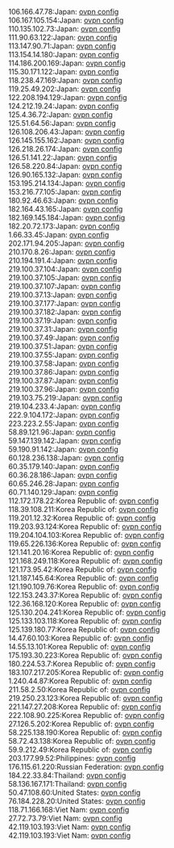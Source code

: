 106.166.47.78:Japan: [ovpn config](vpn/106_166_47_78.ovpn)  
106.167.105.154:Japan: [ovpn config](vpn/106_167_105_154.ovpn)  
110.135.102.73:Japan: [ovpn config](vpn/110_135_102_73.ovpn)  
111.90.63.122:Japan: [ovpn config](vpn/111_90_63_122.ovpn)  
113.147.90.71:Japan: [ovpn config](vpn/113_147_90_71.ovpn)  
113.154.14.180:Japan: [ovpn config](vpn/113_154_14_180.ovpn)  
114.186.200.169:Japan: [ovpn config](vpn/114_186_200_169.ovpn)  
115.30.171.122:Japan: [ovpn config](vpn/115_30_171_122.ovpn)  
118.238.47.169:Japan: [ovpn config](vpn/118_238_47_169.ovpn)  
119.25.49.202:Japan: [ovpn config](vpn/119_25_49_202.ovpn)  
122.208.194.129:Japan: [ovpn config](vpn/122_208_194_129.ovpn)  
124.212.19.24:Japan: [ovpn config](vpn/124_212_19_24.ovpn)  
125.4.36.72:Japan: [ovpn config](vpn/125_4_36_72.ovpn)  
125.51.64.56:Japan: [ovpn config](vpn/125_51_64_56.ovpn)  
126.108.206.43:Japan: [ovpn config](vpn/126_108_206_43.ovpn)  
126.145.155.162:Japan: [ovpn config](vpn/126_145_155_162.ovpn)  
126.218.26.174:Japan: [ovpn config](vpn/126_218_26_174.ovpn)  
126.51.141.22:Japan: [ovpn config](vpn/126_51_141_22.ovpn)  
126.58.220.84:Japan: [ovpn config](vpn/126_58_220_84.ovpn)  
126.90.165.132:Japan: [ovpn config](vpn/126_90_165_132.ovpn)  
153.195.214.134:Japan: [ovpn config](vpn/153_195_214_134.ovpn)  
153.216.77.105:Japan: [ovpn config](vpn/153_216_77_105.ovpn)  
180.92.46.63:Japan: [ovpn config](vpn/180_92_46_63.ovpn)  
182.164.43.165:Japan: [ovpn config](vpn/182_164_43_165.ovpn)  
182.169.145.184:Japan: [ovpn config](vpn/182_169_145_184.ovpn)  
182.20.72.173:Japan: [ovpn config](vpn/182_20_72_173.ovpn)  
1.66.33.45:Japan: [ovpn config](vpn/1_66_33_45.ovpn)  
202.171.94.205:Japan: [ovpn config](vpn/202_171_94_205.ovpn)  
210.170.8.26:Japan: [ovpn config](vpn/210_170_8_26.ovpn)  
210.194.191.4:Japan: [ovpn config](vpn/210_194_191_4.ovpn)  
219.100.37.104:Japan: [ovpn config](vpn/219_100_37_104.ovpn)  
219.100.37.105:Japan: [ovpn config](vpn/219_100_37_105.ovpn)  
219.100.37.107:Japan: [ovpn config](vpn/219_100_37_107.ovpn)  
219.100.37.13:Japan: [ovpn config](vpn/219_100_37_13.ovpn)  
219.100.37.177:Japan: [ovpn config](vpn/219_100_37_177.ovpn)  
219.100.37.182:Japan: [ovpn config](vpn/219_100_37_182.ovpn)  
219.100.37.19:Japan: [ovpn config](vpn/219_100_37_19.ovpn)  
219.100.37.31:Japan: [ovpn config](vpn/219_100_37_31.ovpn)  
219.100.37.49:Japan: [ovpn config](vpn/219_100_37_49.ovpn)  
219.100.37.51:Japan: [ovpn config](vpn/219_100_37_51.ovpn)  
219.100.37.55:Japan: [ovpn config](vpn/219_100_37_55.ovpn)  
219.100.37.58:Japan: [ovpn config](vpn/219_100_37_58.ovpn)  
219.100.37.86:Japan: [ovpn config](vpn/219_100_37_86.ovpn)  
219.100.37.87:Japan: [ovpn config](vpn/219_100_37_87.ovpn)  
219.100.37.96:Japan: [ovpn config](vpn/219_100_37_96.ovpn)  
219.103.75.219:Japan: [ovpn config](vpn/219_103_75_219.ovpn)  
219.104.233.4:Japan: [ovpn config](vpn/219_104_233_4.ovpn)  
222.9.104.172:Japan: [ovpn config](vpn/222_9_104_172.ovpn)  
223.223.2.55:Japan: [ovpn config](vpn/223_223_2_55.ovpn)  
58.89.121.96:Japan: [ovpn config](vpn/58_89_121_96.ovpn)  
59.147.139.142:Japan: [ovpn config](vpn/59_147_139_142.ovpn)  
59.190.91.142:Japan: [ovpn config](vpn/59_190_91_142.ovpn)  
60.128.236.138:Japan: [ovpn config](vpn/60_128_236_138.ovpn)  
60.35.179.140:Japan: [ovpn config](vpn/60_35_179_140.ovpn)  
60.36.28.186:Japan: [ovpn config](vpn/60_36_28_186.ovpn)  
60.65.246.28:Japan: [ovpn config](vpn/60_65_246_28.ovpn)  
60.71.140.129:Japan: [ovpn config](vpn/60_71_140_129.ovpn)  
112.172.178.22:Korea Republic of: [ovpn config](vpn/112_172_178_22.ovpn)  
118.39.108.211:Korea Republic of: [ovpn config](vpn/118_39_108_211.ovpn)  
119.201.12.32:Korea Republic of: [ovpn config](vpn/119_201_12_32.ovpn)  
119.203.93.124:Korea Republic of: [ovpn config](vpn/119_203_93_124.ovpn)  
119.204.104.103:Korea Republic of: [ovpn config](vpn/119_204_104_103.ovpn)  
119.65.226.136:Korea Republic of: [ovpn config](vpn/119_65_226_136.ovpn)  
121.141.20.16:Korea Republic of: [ovpn config](vpn/121_141_20_16.ovpn)  
121.168.249.118:Korea Republic of: [ovpn config](vpn/121_168_249_118.ovpn)  
121.173.95.42:Korea Republic of: [ovpn config](vpn/121_173_95_42.ovpn)  
121.187.145.64:Korea Republic of: [ovpn config](vpn/121_187_145_64.ovpn)  
121.190.109.76:Korea Republic of: [ovpn config](vpn/121_190_109_76.ovpn)  
122.153.243.37:Korea Republic of: [ovpn config](vpn/122_153_243_37.ovpn)  
122.36.168.120:Korea Republic of: [ovpn config](vpn/122_36_168_120.ovpn)  
125.130.204.241:Korea Republic of: [ovpn config](vpn/125_130_204_241.ovpn)  
125.133.103.118:Korea Republic of: [ovpn config](vpn/125_133_103_118.ovpn)  
125.139.180.77:Korea Republic of: [ovpn config](vpn/125_139_180_77.ovpn)  
14.47.60.103:Korea Republic of: [ovpn config](vpn/14_47_60_103.ovpn)  
14.55.13.101:Korea Republic of: [ovpn config](vpn/14_55_13_101.ovpn)  
175.193.30.223:Korea Republic of: [ovpn config](vpn/175_193_30_223.ovpn)  
180.224.53.7:Korea Republic of: [ovpn config](vpn/180_224_53_7.ovpn)  
183.107.217.205:Korea Republic of: [ovpn config](vpn/183_107_217_205.ovpn)  
1.240.44.87:Korea Republic of: [ovpn config](vpn/1_240_44_87.ovpn)  
211.58.2.50:Korea Republic of: [ovpn config](vpn/211_58_2_50.ovpn)  
219.250.23.123:Korea Republic of: [ovpn config](vpn/219_250_23_123.ovpn)  
221.147.27.208:Korea Republic of: [ovpn config](vpn/221_147_27_208.ovpn)  
222.108.90.225:Korea Republic of: [ovpn config](vpn/222_108_90_225.ovpn)  
27.126.5.202:Korea Republic of: [ovpn config](vpn/27_126_5_202.ovpn)  
58.225.138.190:Korea Republic of: [ovpn config](vpn/58_225_138_190.ovpn)  
58.72.43.138:Korea Republic of: [ovpn config](vpn/58_72_43_138.ovpn)  
59.9.212.49:Korea Republic of: [ovpn config](vpn/59_9_212_49.ovpn)  
203.177.99.52:Philippines: [ovpn config](vpn/203_177_99_52.ovpn)  
176.115.61.220:Russian Federation: [ovpn config](vpn/176_115_61_220.ovpn)  
184.22.33.84:Thailand: [ovpn config](vpn/184_22_33_84.ovpn)  
58.136.167.171:Thailand: [ovpn config](vpn/58_136_167_171.ovpn)  
50.47.108.60:United States: [ovpn config](vpn/50_47_108_60.ovpn)  
76.184.228.20:United States: [ovpn config](vpn/76_184_228_20.ovpn)  
118.71.166.168:Viet Nam: [ovpn config](vpn/118_71_166_168.ovpn)  
27.72.73.79:Viet Nam: [ovpn config](vpn/27_72_73_79.ovpn)  
42.119.103.193:Viet Nam: [ovpn config](vpn/42_119_103_193.ovpn)  
42.119.103.193:Viet Nam: [ovpn config](vpn/42_119_103_193.ovpn)  
